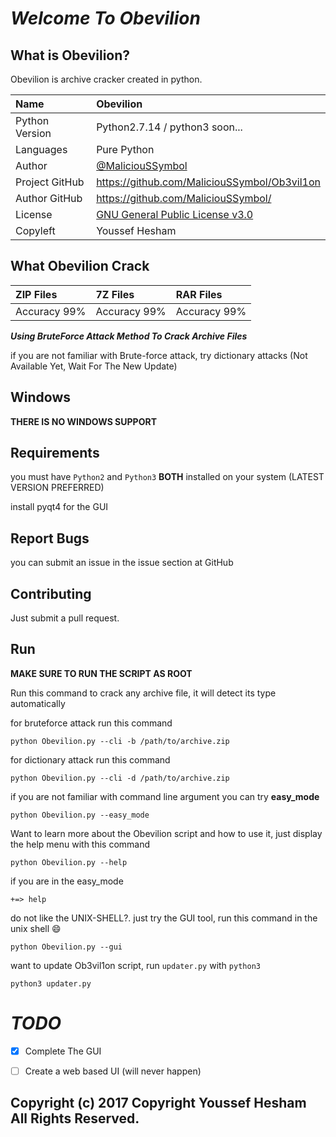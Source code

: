 # **_Welcome To Obevilion_**

## What is Obevilion?

Obevilion is archive cracker created in python.

Name           | Obevilion
:------------- | :----------------------------------------------------------------------------------------------
Python Version | Python2.7.14 / python3 soon...
Languages      | Pure Python
Author         | [@MaliciouSSymbol](https://twitter.com/MaliciouSSymbol)
Project GitHub | <https://github.com/MaliciouSSymbol/Ob3vil1on>
Author GitHub  | <https://github.com/MaliciouSSymbol/>
License        | [GNU General Public License v3.0](https://github.com/MaliciouSSymbol/Ob3vil1on/blob/master/COPYING)
Copyleft       | Youssef Hesham

## What Obevilion Crack

ZIP Files    | 7Z Files     | RAR Files
:----------- | :----------- | :-----------
Accuracy 99% | Accuracy 99% | Accuracy 99%

**_Using BruteForce Attack Method To Crack Archive Files_**

if you are not familiar with Brute-force attack, try dictionary attacks (Not Available Yet, Wait For The New Update)

## Windows

**THERE IS NO WINDOWS SUPPORT**

## Requirements

you must have `Python2` and `Python3` **BOTH** installed on your system (LATEST VERSION PREFERRED)

install pyqt4 for the GUI

## Report Bugs

you can submit an issue in the issue section at GitHub

## Contributing

Just submit a pull request.

## Run

**MAKE SURE TO RUN THE SCRIPT AS ROOT**

Run this command to crack any archive file, it will detect its type automatically

for bruteforce attack run this command

`python Obevilion.py --cli -b /path/to/archive.zip`

for dictionary attack run this command

`python Obevilion.py --cli -d /path/to/archive.zip`

if you are not familiar with command line argument you can try **easy_mode**

`python Obevilion.py --easy_mode`

Want to learn more about the Obevilion script and how to use it, just display the help menu with this command

`python Obevilion.py --help`

if you are in the easy_mode

`+=> help`

do not like the UNIX-SHELL?. just try the GUI tool, run this command in the unix shell :smile:

`python Obevilion.py --gui`

want to update Ob3vil1on script, run `updater.py` with `python3`

`python3 updater.py`

# **_TODO_**

- [x] Complete The GUI

- [ ] Create a web based UI (will never happen)

## Copyright (c) 2017 Copyright Youssef Hesham All Rights Reserved.
